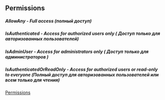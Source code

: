 ## Permissions

##### AllowAny - Full access (полный доступ)
##### IsAuthenticated - Access for authorized users only ( Доступ только для авторизованных пользователей)
##### IsAdminUser - Access for administrators only ( Доступ только для администраторов )
##### IsAuthenticatedOrReadOnly - Access for authorized users or read-only to everyone (Полный доступ для авторизованных пользователей или всем только для чтения)

[Permissions](https://www.django-rest-framework.org/api-guide/permissions/)

